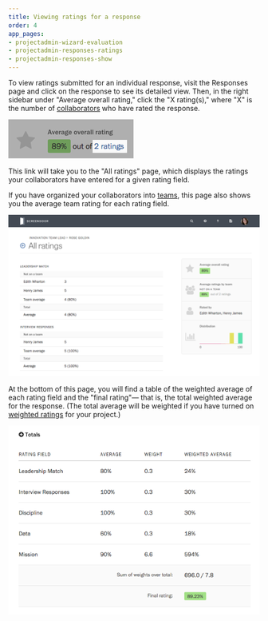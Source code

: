 ```yaml
---
title: Viewing ratings for a response
order: 4
app_pages:
- projectadmin-wizard-evaluation
- projectadmin-responses-ratings
- projectadmin-responses-show
---
```


To view ratings submitted for an individual response, visit the Responses page and click on the response to see its detailed view. Then, in the right sidebar under "Average overall rating," click the "X rating(s)," where "X" is the number of [collaborators](../collaboration/collaborators.html) who have rated the response.

![Link to the "All ratings" page.](../images/all_ratings_1.png)

This link will take you to the "All ratings" page, which displays the ratings your collaborators have entered for a given rating field.

If you have organized your collaborators into [teams](../collaboration/teams.html), this page also shows you the average team rating for each rating field.

![The "All ratings" page.](../images/all_ratings_2.png)

At the bottom of this page, you will find a table of the weighted average of each rating field and the "final rating"— that is, the total weighted average for the response. (The total average will be weighted if you have turned on [weighted ratings](../evaluation/setting_up_ratings.html#weighted-ratings) for your project.)

![Table of weighted average scores.](../images/all_ratings_3.png)
